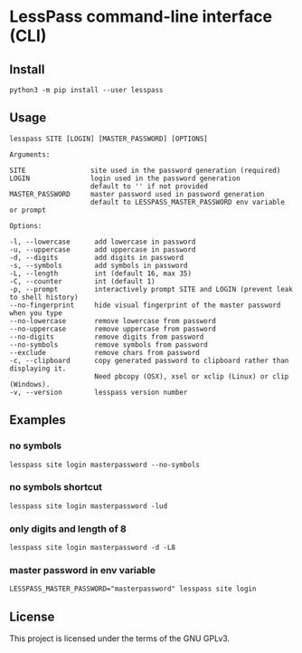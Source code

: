 # LessPass command-line interface (CLI)

## Install

    python3 -m pip install --user lesspass

## Usage

    lesspass SITE [LOGIN] [MASTER_PASSWORD] [OPTIONS]

    Arguments:

    SITE                site used in the password generation (required)
    LOGIN               login used in the password generation
                        default to '' if not provided
    MASTER_PASSWORD     master password used in password generation
                        default to LESSPASS_MASTER_PASSWORD env variable or prompt

    Options:

    -l, --lowercase      add lowercase in password
    -u, --uppercase      add uppercase in password
    -d, --digits         add digits in password
    -s, --symbols        add symbols in password
    -L, --length         int (default 16, max 35)
    -C, --counter        int (default 1)
    -p, --prompt         interactively prompt SITE and LOGIN (prevent leak to shell history)
    --no-fingerprint     hide visual fingerprint of the master password when you type
    --no-lowercase       remove lowercase from password
    --no-uppercase       remove uppercase from password
    --no-digits          remove digits from password
    --no-symbols         remove symbols from password
    --exclude            remove chars from password
    -c, --clipboard      copy generated password to clipboard rather than displaying it.
                         Need pbcopy (OSX), xsel or xclip (Linux) or clip (Windows).
    -v, --version        lesspass version number

## Examples

### no symbols

    lesspass site login masterpassword --no-symbols

### no symbols shortcut

    lesspass site login masterpassword -lud

### only digits and length of 8

    lesspass site login masterpassword -d -L8

### master password in env variable

    LESSPASS_MASTER_PASSWORD="masterpassword" lesspass site login

## License

This project is licensed under the terms of the GNU GPLv3.
